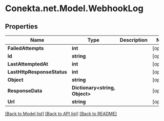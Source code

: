 # Conekta.net.Model.WebhookLog

## Properties

Name | Type | Description | Notes
------------ | ------------- | ------------- | -------------
**FailedAttempts** | **int** |  | [optional] 
**Id** | **string** |  | [optional] 
**LastAttemptedAt** | **int** |  | [optional] 
**LastHttpResponseStatus** | **int** |  | [optional] 
**Object** | **string** |  | [optional] 
**ResponseData** | **Dictionary&lt;string, Object&gt;** |  | [optional] 
**Url** | **string** |  | [optional] 

[[Back to Model list]](../README.md#documentation-for-models) [[Back to API list]](../README.md#documentation-for-api-endpoints) [[Back to README]](../README.md)

